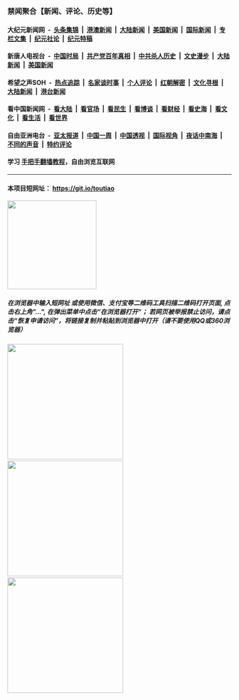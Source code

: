 ### 禁闻聚合【新闻、评论、历史等】

#### 大纪元新闻网 &nbsp;-&nbsp; [头条集锦](indexes/E头条集锦.md?t=02071822) &nbsp;|&nbsp; [港澳新闻](indexes/E港澳新闻.md?t=02071822)  &nbsp;|&nbsp; [大陆新闻](indexes/E大陆新闻.md?t=02071822) &nbsp;|&nbsp; [美国新闻](indexes/E美国新闻.md?t=02071822) &nbsp;|&nbsp; [国际新闻](indexes/E国际新闻.md?t=02071822) &nbsp;|&nbsp; [专栏文集](indexes/E专栏文集.md?t=02071822) &nbsp;|&nbsp; [纪元社论](indexes/E纪元社论.md?t=02071822) &nbsp;|&nbsp; [纪元特稿](indexes/E纪元特稿.md?t=02071822) 

#### 新唐人电视台 &nbsp;-&nbsp; [中国时局](indexes/N中国时局.md?t=02071822) &nbsp;|&nbsp; [共产党百年真相](indexes/N共产党百年真相.md?t=02071822) &nbsp;|&nbsp; [中共杀人历史](indexes/N中共杀人历史.md?t=02071822) &nbsp;|&nbsp; [文史漫步](indexes/N文史漫步.md?t=02071822) &nbsp;|&nbsp; [大陆新闻](indexes/N大陆新闻.md?t=02071822) &nbsp;|&nbsp; [美国新闻](indexes/N美国新闻.md?t=02071822)

#### 希望之声SOH &nbsp;-&nbsp; [热点追踪](indexes/H热点追踪.md?t=02071822) &nbsp;|&nbsp; [名家谈时事](indexes/H名家谈时事.md?t=02071822) &nbsp;|&nbsp; [个人评论](indexes/H个人评论.md?t=02071822)  &nbsp;|&nbsp; [红朝解密](indexes/H红朝解密.md?t=02071822) &nbsp;|&nbsp; [文化寻根](indexes/H文化寻根.md?t=02071822) &nbsp;|&nbsp; [大陆新闻](indexes/H大陆新闻.md?t=02071822) &nbsp;|&nbsp; [港台新闻](indexes/H港台新闻.md?t=02071822)

#### 看中国新闻网 &nbsp;-&nbsp; [看大陆](indexes/S看大陆.md?t=02071822) &nbsp;|&nbsp; [看官场](indexes/S看官场.md?t=02071822) &nbsp;|&nbsp; [看民生](indexes/S看民生.md?t=02071822)  &nbsp;|&nbsp; [看博谈](indexes/S看博谈.md?t=02071822) &nbsp;|&nbsp; [看财经](indexes/S看财经.md?t=02071822) &nbsp;|&nbsp; [看史海](indexes/S看史海.md?t=02071822) &nbsp;|&nbsp; [看文化](indexes/S看文化.md?t=02071822) &nbsp;|&nbsp; [看生活](indexes/S看生活.md?t=02071822) &nbsp;|&nbsp; [看世界](indexes/S看世界.md?t=02071822)

#### 自由亚洲电台 &nbsp;-&nbsp; [亚太报道](indexes/R亚太报道.md?t=02071822) &nbsp;|&nbsp; [中国一周](indexes/R中国一周.md?t=02071822) &nbsp;|&nbsp; [中国透视](indexes/R中国透视.md?t=02071822)  &nbsp;|&nbsp; [国际视角](indexes/R国际视角.md?t=02071822) &nbsp;|&nbsp; [夜话中南海](indexes/R夜话中南海.md?t=02071822) &nbsp;|&nbsp; [不同的声音](indexes/R不同的声音.md?t=02071822) &nbsp;|&nbsp; [特约评论](indexes/R特约评论.md?t=02071822)

#### 学习 [手把手翻墙教程](https://github.com/gfw-breaker/guides/wiki)，自由浏览互联网

----

#### 本项目短网址： https://git.io/toutiao
<img src="https://raw.githubusercontent.com/gfw-breaker/banned-news/master/scripts/img/qr.png" width="200px"/>  

##### 在浏览器中输入短网址 或使用微信、支付宝等二维码工具扫描二维码打开页面, 点击右上角"...", 在弹出菜单中点击“在浏览器打开”； 若网页被举报禁止访问，请点击“恢复申请访问”，将链接复制并粘贴到浏览器中打开（请不要使用QQ或360浏览器）

<img src="https://raw.githubusercontent.com/gfw-breaker/banned-news/master/scripts/img/1.png" width="260px"/> &nbsp; <img src="https://raw.githubusercontent.com/gfw-breaker/banned-news/master/scripts/img/2.png" width="260px"/> &nbsp; <img src="https://raw.githubusercontent.com/gfw-breaker/banned-news/master/scripts/img/3.png" width="260px"/>
